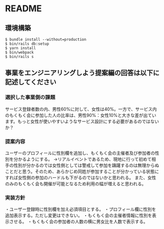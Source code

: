 # README

## 環境構築
```
$ bundle install --without=production
$ bin/rails db:setup
$ yarn install
$ bin/webpack
$ bin/rails s
```

## 事業をエンジニアリングしよう提案編の回答は以下に記述してください
### 選択した事業側の課題
サービス登録者数の内、男性60%に対して、女性は40%。一方で、サービス内のもくもく会に参加した人の比率は、男性90%：女性10%と大きな差が出ています。もっと女性が使いやすいようなサービス設計にする必要があるのではないか？
### 提案内容
ユーザーのプロフィールに性別欄を追加し、もくもく会の主催者及び参加者の性別を分かるようにする。
→リアルイベントであるため、現地に行って初めて相手の性別が分かるのでは女性側としては警戒して参加を躊躇するのは無理からぬことだと思う。そのため、あらかじめ同姓が参加することが分かっている状態にすれば女性側の参加のハードルも下がるのではないかと思われる。
また、女性のみのもくもく会も開催が可能となるため利用の幅が増えると思われる。
### 実装方針
・ユーザー登録時に性別欄を加え必須項目とする。
・プロフィール欄に性別を追加表示する。ただし変更はできない。
・もくもく会の主催者情報に性別を表示させる。
・もくもく会の参加者の人数の横に男女比を人数で表示する。